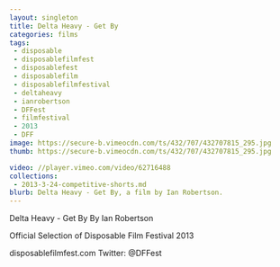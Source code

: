 ```yaml
---
layout: singleton
title: Delta Heavy - Get By
categories: films
tags:
 - disposable
 - disposablefilmfest
 - disposablefest
 - disposablefilm
 - disposablefilmfestival
 - deltaheavy
 - ianrobertson
 - DFFest
 - filmfestival
 - 2013
 - DFF
image: https://secure-b.vimeocdn.com/ts/432/707/432707815_295.jpg
thumb: https://secure-b.vimeocdn.com/ts/432/707/432707815_295.jpg

video: //player.vimeo.com/video/62716488
collections:
 - 2013-3-24-competitive-shorts.md
blurb: Delta Heavy - Get By, a film by Ian Robertson.
---
```


Delta Heavy - Get By
By Ian Robertson

Official Selection of Disposable Film Festival 2013

disposablefilmfest.com
Twitter: @DFFest